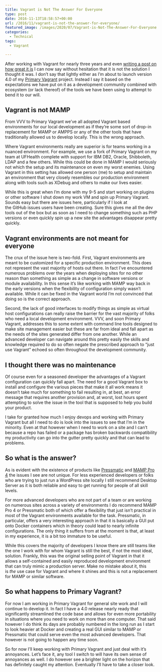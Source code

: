 ```yaml
---
title: Vagrant is Not The Answer For Everyone
type: post
date: 2016-11-13T18:58:57+00:00
url: /2016/11/vagrant-is-not-the-answer-for-everyone/
featured_image: /images/2020/07/Vagrant-is-Not-The-Answer-For-Everyone.jpg
categories:
  - Technical
tags:
  - Vagrant

---
```

After working with Vagrant for nearly three years and even [writing a post on how great it is][1] I can now say without hesitation that it is not the solution I thought it was. I don’t say that lightly either as I’m about to launch version 4.0 of my [Primary Vagrant][2] project. Instead I say it based on the expectations we have put on it as a development community combined with ecosystem (or lack thereof) of the tools we have been using to attempt to bend it to our will.
## Vagrant is not MAMP

From VVV to Primary Vagrant we’ve all adopted Vagrant based environments for our local development as if they’re&nbsp;some sort of drop-in replacement for MAMP or AMPPS or any of the other tools that have traditionally allowed us to develop locally. This is the wrong approach.

Where Vagrant environments really are superior is for teams working in a nuanced environment. For example, we use a fork of Primary Vagrant on my team at UFHealth complete with support for IBM DB2, Oracle, Shibboleth, LDAP and a few others. While this could be done in MAMP I would seriously not which the setup and its maintenance on even my worst enemies. Using Vagrant in this setting has allowed one person (me) to setup and maintain an environment that very closely resembles our production environment along with tools such as XDebug and others to make our lives easier.

While this is great when I’m done with my 9-5 and start working on plugins or other software I shut down my work VM and spin up Primary Vagrant. Sounds easy but there are issues here, particularly if I look at the&nbsp;GitHub&nbsp;issues users have been creating. Sure this gives me all the dev tools out of the box but as soon as I need to change something such as PHP versions or even quickly spin up a new site the advantages disappear pretty quickly.

## Vagrant environments are not meant for everyone

The crux of the issue here&nbsp;is two-fold. First, Vagrant environments are meant to be customized for a specific production environment. This does not represent the vast majority of hosts out there. In fact I’ve encountered numerous&nbsp;problems over the years when deploying sites for no other reason than&nbsp;something as simple as a change in software versions or module availability. In this sense it’s like working with MAMP way back in the early versions when the flexibility of configuration simply wasn’t available. While it can be fixed in the Vagrant world I’m not convinced that doing so is the correct approach.

Second, the lack of good interfaces to modify things as simple as virtual host configurations can really raise the barrier for the vast majority of folks who need a local development environment. VVV, and soon Primary Vagrant, addresses this to some extent with command line tools designed to make site management easier but these are far from ideal and&nbsp;fall apart as the needs of the sites generated differ from one another. While an advanced developer can navigate around this pretty easily the skills and knowledge required to do so often negate the prescribed approach to “just use Vagrant” echoed so often throughout the development community.

## I thought there was no maintenance

Of course even for a seasoned developer the advantages of a Vagrant configuration can quickly fall apart. The need for a good Vagrant box to install and configure the various pieces that make it all work means it doesn’t take much for something to fail resulting in, at best, an error message that requires another provision and, at worst, lost hours spent attempting to solve the issue in the tool that is supposed to help you build your product.

I take for granted how much I enjoy devops and working with Primary Vagrant but all I need to do is look into the issues to see that I’m in the minority.&nbsp;Even at that however when I need to work on a site and I can’t because a repo has failed or a package has broken backwards compatibility my productivity can go into the gutter pretty quickly and that can lead to problems.

## So what is the answer?

As is evident with the existence of products like <a href="https://localwp.com/" target="_blank" rel="noreferrer noopener">Pressmatic</a> and <a href="https://www.mamp.info/en/" target="_blank" rel="noopener noreferrer">MAMP Pro 4</a> the issues I see are not unique. For less experienced developers or folks who are trying to just run a WordPress site locally I still recommend Desktop Server as it is both reliable and easy to get running for people of all skill levels.

For more advanced developers who are not part of a team or are working on numerous sites across a variety of environments I do recommend MAMP Pro 4 or Pressmatic both of which offer a flexibility that just isn’t&nbsp;practical in most of the Vagrant environments available for the task. Pressmatic, in particular, offers a very interesting approach in that it is basically a GUI put onto Docker containers which in theory could lead to nearly infinite configurations. The only thing it suffers from at the moment is that, at least in my experience, it is a bit too immature to be useful.

While this covers the majority of developers I know there are still teams like the one I work with for whom Vagrant is still the best, if not the most ideal, solution. Frankly, this was the original selling point of Vagrant in that it allows a self-contained and easily reproduced development environment that can truly mimic a production server. Make no mistake about it, this is&nbsp;_the_ use case for Vagrant and where it shines and this is not a replacement for MAMP or similar software.

## So what happens to Primary Vagrant?

For now I am working in Primary Vagrant for general site work and I will continue to develop it. In fact I have a 4.0 release nearly ready that significantly streamlined the code base and allows for even more portability in situations where you need to work on more than one computer. That said however I do think its days are probably numbered in the long run as I start to look heavier at Docker and creating a real GUI similar to MAMP or Pressmatic that could serve even the most advanced developers. That however is not going to happen any time soon.

So for now I’ll keep working with Primary Vagrant and just deal with it’s annoyances. Let’s face it, any tool I switch to will have its own sense of annoyances as well. I do however see a brighter light on the horizon that has definitely caught my attention. Eventually I’ll have to take a closer look.

 [1]: /2013/08/virtual-machines-the-holy-grail-of-local-web-development/
 [2]: https://github.com/ChrisWiegman/primary-vagrant